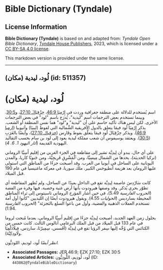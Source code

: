 # Bible Dictionary (Tyndale)

## License Information

**Bible Dictionary (Tyndale)** is based on and adapted from: _Tyndale Open Bible Dictionary_, [Tyndale House Publishers](https://tyndaleopenresources.com/), 2023, which is licensed under a [CC BY-SA 4.0 license](https://creativecommons.org/licenses/by-sa/4.0/legalcode.en).

This markdown version is provided under the same license.



--------------------------------

## لُود، ليدية (مكان) (id: 511357)

لُود، ليدية (مكان)
==================

اسم يُستخدم للدلالة على منطقة جغرافية وردت في [إِرْمِيَا 46:9](https://ref.ly/Jer46:9)، [حِزْقِيَالَ 27:10](https://ref.ly/Ezek27:10)، و[30:5](https://ref.ly/Ezek30:5). وبينما تستخدم بعض الترجمات اسم "ليدية"، يُدرَج باسم "لود" في بعض الترجمات الأخرى. لكن ليس هناك تأكيد حاسم على أن "ليدية" و"لود" هما نفس المنطقة أو الشعب. يذكر إِرْمِيَا لُود فيمَا يتعلق بالدول الأفريقية الشِّمالية التي لفوط (ليبيَا) وأثيوبيا ([إرميا 46:9](https://ref.ly/Jer46:9)). ويذكر حِزْقِيَالَ لُود فيمَا يتعلَّق بفوط وفَارِس ([حزقيال 27:10](https://ref.ly/Ezek27:10))، وأيضًا بالعَرَبِ ([30:5](https://ref.ly/Ezek30:5)). ويعتقد يوسيفوس أن شعب مملكة ليدية يعود إلى لود بن سام بحسب التقاليد اليهودية القديمة (*آثار اليهود 1\. 6\. 4*).

على أي حال، يبدو أن لِيدِيَّة تشير إلى مقاطعة في الجزء الغربي من إقليم أَسِيَّا الروماني (تركيا الحديثة)، يحدها من الشمال مِيسِيَّا، ومن ٱلْمَشْرِقِ فَرِيجِيَّةَ، ومن جَنوبًا كاريا، والمدن اليونانية على الساحل في أيونيا من الغرب. وقد أصبحت جزءًا من المناطق التي استولى عليها الرومان بعد هزيمة أنطيوخس الكبير، ملك سوريا، في معركة ماغنيسيا في عام 190 قبل الميلاد.

كانت سَارْدِسَ عاصمة لِيدِيَّة تقع في الداخل بعيدًا عن الساحل، ولم تُظهر المقاطعة أي تطوّر بحري يُذكر. وقد وصفها هيرودوت بأنها أرض غنية وخصبة، فيها وفرة من الفضة (*الحروب الفارسية* 5\.49\)، في حين أشار المؤرخ الروماني تاسيتوس إلى ثراء المناطق المحيطة بسارديس (*الحوليات* 4\.55\). ويقول هيرودوت أيضًا إن الليديين "كانوا أول أمة تستخدم العملات الذهبية والفضية، وأول من باعوا السلع بالتجزئة" (*الحروب الفارسية* 1\.94\).

بحلول زمن العهد الجديد، أصبحت لِيدِيَّة جزءًا من إقليم أَسِيَّا الروماني، بعدما مُنحت لروما في عام 133 قبل الميلاد من قبل الملك البرغامي أتالوس الثالث. كانت خمس من الكنائس التي وُجِّه إليها سِفر الرؤيا تقع في لِيدِيَّة (أَفَسس، سِمِيرْنَا، ساردِس، فِيلَادَلْفِيَا ولَاودِكِيَّةَ).

*انظر أيضًا* لُود، لوديم، اللوديُّون.

* **Associated Passages:** JER 46:9; EZK 27:10; EZK 30:5
* **Associated Articles:** لُود، لُودِيم، اللُّودِيُّون (ID: `443862@TyndaleBibleDictionary`)

